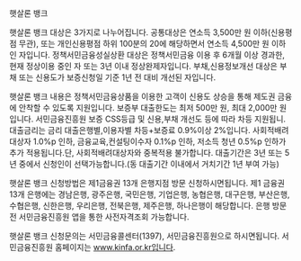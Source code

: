 햇살론 뱅크

햇살론 뱅크 대상은 3가지로 나누어집니다.
공통대상은 연소득 3,500만 원 이하(신용평점 무관), 또는 개인신용평점 하위 100분의 20에 해당하면서 연소득 4,500만 원 이하인 자입니다.
정책서민금융성실상환 대상은 정책서민금융 이용 후 6개월 이상 경과한, 현재 정상이용 중인 자 또는 3년 이내 정상완제자입니다.
부채,신용정보개선 대상은 부채 또는 신용도가 보증신청일 기준 1년 전 대비 개선된 자입니다.

햇살론 뱅크 내용은 정책서민금융상품을 이용한 고객이 신용도 상승을 통해 제도권 금융에 안착할 수 있도록 지원입니다.
보증부 대출한도는 최저 500만 원, 최대 2,000만 원입니다. 서민금융진흥원 보증 CSS등급 및 신용,부채 개선도 등에 따라 차등 지원됩니. 대출금리는 금리 대출은행별,이용자별 차등+보증료 0.9%이상 2%입니다. 사회적배려대상자 1.0%p 인하, 금융교육,컨설팅이수자 0.1%p 인하, 저소득 청년 0.5%p 인하가 추가 적용됩니다.단, 사회적배려대상자와 중복적용 불가합니다.
대출기간은 3년 또는 5년 중에서 신청인이 선택가능합니다.(동 대출기간 이내에서 거치기간 1년 부여 가능)

햇살론 뱅크 신청방법은  제1금융권 13개 은행지점 방문 신청하시면됩니다.
제1 금융권 13개 은행에는 경남은행, 광주은행, 국민은행, 기업은행, 농협은행, 대구은행, 부산은행, 수협은행, 신한은행, 우리은행, 전북은행, 제주은행, 하나은행이 해당합니다. 은행 방문 전 서민금융진흥원 앱을 통한 사전자격조회 가능합니다.

햇살론 뱅크 신청문의는 서민금융콜센터(1397), 서민금융진흥원으로 하시면됩니다.
서민금융진흥원 홈페이지는 www.kinfa.or.kr입니다.